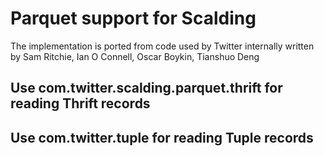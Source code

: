 # Parquet support for Scalding

The implementation is ported from code used by Twitter internally written by Sam Ritchie, Ian O Connell, Oscar Boykin, Tianshuo Deng
## Use com.twitter.scalding.parquet.thrift for reading Thrift records
## Use com.twitter.tuple for reading Tuple records